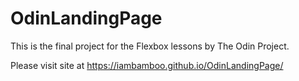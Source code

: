# OdinLandingPage
This is the final project for the Flexbox lessons by The Odin Project.

Please visit site at https://iambamboo.github.io/OdinLandingPage/